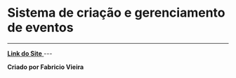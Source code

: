 # Sistema de criação e gerenciamento de eventos
---
<a href="https://vieira-fabricio.github.io/JS-front-pass-in/index.html">
  <b>Link do Site</b>
<a/>
---
  
<b>Criado por Fabricio Vieira</b>
